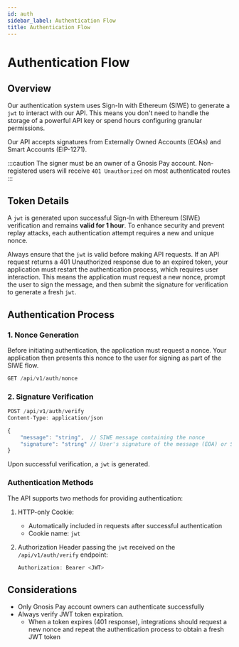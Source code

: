 ```yaml
---
id: auth
sidebar_label: Authentication Flow
title: Authentication Flow
---
```


# Authentication Flow

## Overview

Our authentication system uses Sign-In with Ethereum (SIWE) to generate a `jwt` to interact with our API.
This means you don't need to handle the storage of a powerful API key or spend hours configuring granular permissions.

Our API accepts signatures from Externally Owned Accounts (EOAs) and Smart Accounts (EIP-1271).

:::caution
The signer must be an owner of a Gnosis Pay account. 
Non-registered users will receive `401 Unauthorized` on most authenticated routes
:::

## Token Details

A `jwt` is generated upon successful Sign-In with Ethereum (SIWE) verification and remains **valid for 1 hour**.
To enhance security and prevent replay attacks, each authentication attempt requires a new and unique nonce.

Always ensure that the `jwt` is valid before making API requests.
If an API request returns a 401 Unauthorized response due to an expired token,
your application must restart the authentication process, which requires user interaction.
This means the application must request a new nonce, prompt the user to sign the message,
and then submit the signature for verification to generate a fresh `jwt`.

## Authentication Process

### 1. Nonce Generation

Before initiating authentication, the application must request a nonce.
Your application then presents this nonce to the user for signing as part of the SIWE flow.

```jsx
GET /api/v1/auth/nonce
```

### 2. Signature Verification

```jsx
POST /api/v1/auth/verify
Content-Type: application/json

{
    "message": "string",  // SIWE message containing the nonce
    "signature": "string" // User's signature of the message (EOA) or Smart Contract verification (EIP-1271)
}
```

Upon successful verification, a `jwt` is generated.

### Authentication Methods

The API supports two methods for providing authentication:

1. HTTP-only Cookie:
    - Automatically included in requests after successful authentication
    - Cookie name: `jwt`

2. Authorization Header passing the `jwt` received on the `/api/v1/auth/verify` endpoint:

   ```jsx
   Authorization: Bearer <JWT>
   ```

## Considerations

- Only Gnosis Pay account owners can authenticate successfully
- Always verify JWT token expiration.
  - When a token expires (401 response), integrations should request a new nonce and repeat the authentication process to obtain a fresh JWT token

